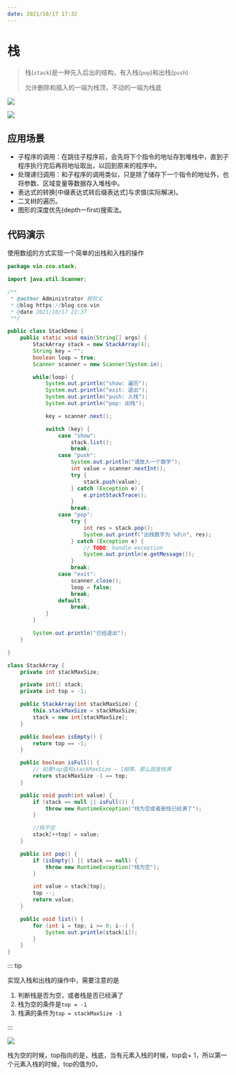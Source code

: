 ```yaml
---
date: 2021/10/17 17:32
---
```


# 栈

> 栈(`stack`)是一种先入后出的结构，有入栈(`pop`)和出栈(`push`)
>
> 允许删除和插入的一端为栈顶，不动的一端为栈底

![](https://picture.xcye.xyz/image-20211017173512608.png?x-oss-process=style/pictureProcess1)

![](https://picture.xcye.xyz/image-20211017173521510.png?x-oss-process=style/pictureProcess1)



## 应用场景

- 子程序的调用：在跳往子程序前，会先将下个指令的地址存到堆栈中，直到子程序执行完后再将地址取出，以回到原来的程序中。 	
- 处理递归调用：和子程序的调用类似，只是除了储存下一个指令的地址外，也将参数、区域变量等数据存入堆栈中。
- 表达式的转换[中缀表达式转后缀表达式]与求值(实际解决)。
- 二叉树的遍历。
- 图形的深度优先(depth一first)搜索法。





## 代码演示

使用数组的方式实现一个简单的出栈和入栈的操作

```java
package vin.cco.stack;

import java.util.Scanner;

/**
 * @author Administrator 程钦义
 * @blog https://blog.cco.vin
 * @date 2021/10/17 22:37
 **/

public class StackDemo {
    public static void main(String[] args) {
        StackArray stack = new StackArray(4);
        String key = "";
        boolean loop = true;
        Scanner scanner = new Scanner(System.in);

        while(loop) {
            System.out.println("show: 遍历");
            System.out.println("exit: 退出");
            System.out.println("push: 入栈");
            System.out.println("pop: 出栈");

            key = scanner.next();

            switch (key) {
                case "show":
                    stack.list();
                    break;
                case "push":
                    System.out.println("请放入一个数字");
                    int value = scanner.nextInt();
                    try {
                        stack.push(value);
                    } catch (Exception e) {
                        e.printStackTrace();
                    }
                    break;
                case "pop":
                    try {
                        int res = stack.pop();
                        System.out.printf("出栈数字为 %d\n", res);
                    } catch (Exception e) {
                        // TODO: handle exception
                        System.out.println(e.getMessage());
                    }
                    break;
                case "exit":
                    scanner.close();
                    loop = false;
                    break;
                default:
                    break;
            }
        }

        System.out.println("已经退出");
    }

}

class StackArray {
    private int stackMaxSize;

    private int[] stack;
    private int top = -1;

    public StackArray(int stackMaxSize) {
        this.stackMaxSize = stackMaxSize;
        stack = new int[stackMaxSize];
    }

    public boolean isEmpty() {
        return top == -1;
    }

    public boolean isFull() {
        // 如果top值和stackMaxSize - 1相等，那么就是栈满
        return stackMaxSize -1 == top;
    }

    public void push(int value) {
        if (stack == null || isFull()) {
            throw new RuntimeException("栈为空或者是栈已经满了");
        }

        //栈不空
        stack[++top] = value;
    }

    public int pop() {
        if (isEmpty() || stack == null) {
            throw new RuntimeException("栈为空");
        }

        int value = stack[top];
        top --;
        return value;
    }

    public void list() {
        for (int i = top; i >= 0; i--) {
            System.out.println(stack[i]);
        }
    }
}
```



::: tip

实现入栈和出栈的操作中，需要注意的是

1. 判断栈是否为空，或者栈是否已经满了
2. 栈为空的条件是`top = -1`
3. 栈满的条件为`top = stackMaxSize -1`

:::

![](https://picture.xcye.xyz/image-20211018125013085.png?x-oss-process=style/pictureProcess1)

栈为空的时候，top指向的是，栈底，当有元素入栈的时候，top会+ 1，所以第一个元素入栈的时候，top的值为0，













